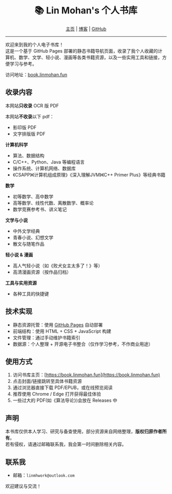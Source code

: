 <div align="center">
  <h1>📚 Lin Mohan's 个人书库</h1>
  <p>
    <a href="https://home.linmohan.fun/" target="_blank" rel="noopener noreferrer">主页</a> |
    <a href="https://linmohan.fun/" target="_blank" rel="noopener noreferrer">博客</a> |
    <a href="https://github.com/LINMOH" target="_blank" rel="noopener noreferrer">GitHub</a>
  </p>
</div>

---

欢迎来到我的个人电子书库！  
这是一个基于 GitHub Pages 部署的静态书籍导航页面，收录了我个人收藏的计算机、数学、文学、轻小说、漫画等各类书籍资源，以及一些实用工具和链接，方便学习与参考。

访问地址：[book.linmohan.fun](https://book.linmohan.fun)

## 收录内容

本网站**只收录** OCR 版 PDF

本网站**不收录**以下 pdf：
- 影印版 PDF
- 文字排版版 PDF

**计算机科学**
- 算法、数据结构
- C/C++、Python、Java 等编程语言
- 操作系统、计算机网络、数据库
- 《CSAPP》《计算机组成原理》《深入理解JVM》《C++ Primer Plus》等经典书籍

**数学**
- 初等数学、高中数学
- 高等数学、线性代数、离散数学、概率论
- 数学竞赛参考书、讲义笔记

**文学与小说**
- 中外文学经典
- 青春小说、幻想文学
- 散文与随笔作品

**轻小说 & 漫画**
- 高人气轻小说（如《败犬女主太多了！》等）
- 高清漫画资源（按作品归档）

**工具与实用资源**
- 各种工具的快捷键

## 技术实现

- 静态资源托管：使用 [GitHub Pages](https://pages.github.com/) 自动部署  
- 前端结构：使用 HTML + CSS + JavaScript 构建  
- 文件管理：通过手动维护书籍索引
- 数据源：个人整理 + 开源电子书整合（仅作学习参考，不作商业用途）

## 使用方式

1. 访问书库主页：[https://book.linmohan.fun](https://book.linmohan.fun)
2. 点击封面/链接跳转至具体书籍资源
3. 通过浏览器直接下载 PDF/EPUB，或在线预览阅读
4. 推荐使用 Chrome / Edge 打开获得最佳体验
5. 一些过大的 PDF(如《算法导论》)会放在 Releases 中

## 声明

本书库仅供本人学习、研究与备查使用，部分资源来自网络整理，**版权归原作者所有**。  
若有侵权，请通过邮箱联系我，我会第一时间删除相关内容。

## 联系我

- 邮箱：`linmhwork@outlook.com`

欢迎建议与交流！

